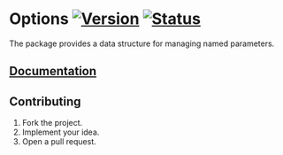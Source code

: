 # Options [![Version][version-img]][version-url] [![Status][status-img]][status-url]

The package provides a data structure for managing named parameters.

## [Documentation][doc]

## Contributing

1. Fork the project.
2. Implement your idea.
3. Open a pull request.

[version-img]: https://img.shields.io/crates/v/options.svg
[version-url]: https://crates.io/crates/options
[status-img]: https://travis-ci.org/stainless-steel/options.svg?branch=master
[status-url]: https://travis-ci.org/stainless-steel/options
[doc]: https://stainless-steel.github.io/options

